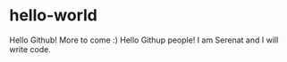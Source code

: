 # hello-world
Hello Github! More to come :) 
Hello Githup people! I am Serenat and I will write code.
